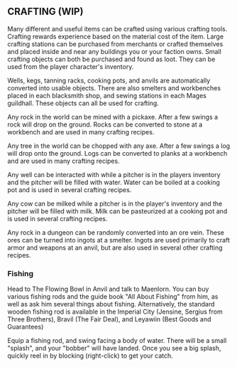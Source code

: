 ## CRAFTING (WIP)

Many different and useful items can be crafted using various crafting tools. Crafting rewards experience based on the material cost of the item. Large crafting stations can be purchased from merchants or crafted themselves and placed inside and near any buildings you or your faction owns. Small crafting objects can both be purchased and found as loot. They can be used from the player character's inventory. 

Wells, kegs, tanning racks, cooking pots, and anvils are automatically converted into usable objects. There are also smelters and workbenches placed in each blacksmith shop, and sewing stations in each Mages guildhall. These objects can all be used for crafting.

Any rock in the world can be mined with a pickaxe. After a few swings a rock will drop on the ground. Rocks can be converted to stone at a workbench and are used in many crafting recipes.

Any tree in the world can be chopped with any axe. After a few swings a log will drop onto the ground. Logs can be converted to planks at a workbench and are used in many crafting recipes.

Any well can be interacted with while a pitcher is in the players inventory and the pitcher will be filled with water. Water can be boiled at a cooking pot and is used in several crafting recipes.

Any cow can be milked while a pitcher is in the player's inventory and the pitcher will be filled with milk. Milk can be pasteurized at a cooking pot and is used in several crafting recipes.

Any rock in a dungeon can be randomly converted into an ore vein. These ores can be turned into ingots at a smelter. Ingots are used primarily to craft armor and weapons at an anvil, but are also used in several other crafting recipes.

### Fishing
Head to The Flowing Bowl in Anvil and talk to Maenlorn. You can buy various fishing rods and the guide book "All About Fishing" from him, as well as ask him several things about fishing. Alternatively, the standard wooden fishing rod is available in the Imperial City (Jensine, Sergius from Three Brothers), Bravil (The Fair Deal), and Leyawiin (Best Goods and Guarantees)

Equip a fishing rod, and swing facing a body of water. There will be a small "splash", and your "bobber" will have landed. Once you see a big splash, quickly reel in by blocking (right-click) to get your catch.
